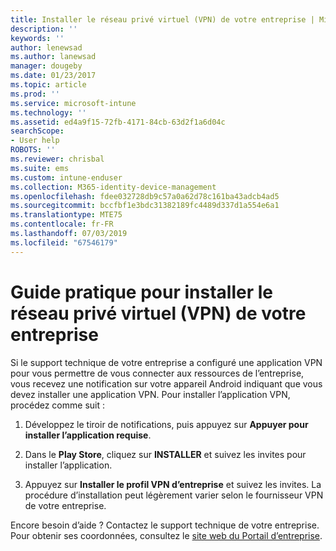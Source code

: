 ```yaml
---
title: Installer le réseau privé virtuel (VPN) de votre entreprise | Microsoft Docs
description: ''
keywords: ''
author: lenewsad
ms.author: lanewsad
manager: dougeby
ms.date: 01/23/2017
ms.topic: article
ms.prod: ''
ms.service: microsoft-intune
ms.technology: ''
ms.assetid: ed4a9f15-72fb-4171-84cb-63d2f1a6d04c
searchScope:
- User help
ROBOTS: ''
ms.reviewer: chrisbal
ms.suite: ems
ms.custom: intune-enduser
ms.collection: M365-identity-device-management
ms.openlocfilehash: fdee032728db9c57a0a62d78c161ba43adcb4ad5
ms.sourcegitcommit: bccfbf1e3bdc31382189fc4489d337d1a554e6a1
ms.translationtype: MTE75
ms.contentlocale: fr-FR
ms.lasthandoff: 07/03/2019
ms.locfileid: "67546179"
---
```

# <a name="how-to-install-your-companys-virtual-private-network-vpn"></a>Guide pratique pour installer le réseau privé virtuel (VPN) de votre entreprise

Si le support technique de votre entreprise a configuré une application VPN pour vous permettre de vous connecter aux ressources de l’entreprise, vous recevez une notification sur votre appareil Android indiquant que vous devez installer une application VPN. Pour installer l’application VPN, procédez comme suit :

1. Développez le tiroir de notifications, puis appuyez sur **Appuyer pour installer l’application requise**.

2. Dans le **Play Store**, cliquez sur **INSTALLER** et suivez les invites pour installer l’application.

3. Appuyez sur **Installer le profil VPN d’entreprise** et suivez les invites. La procédure d’installation peut légèrement varier selon le fournisseur VPN de votre entreprise.


Encore besoin d’aide ? Contactez le support technique de votre entreprise. Pour obtenir ses coordonnées, consultez le [site web du Portail d’entreprise](https://go.microsoft.com/fwlink/?linkid=2010980).
